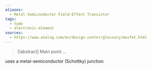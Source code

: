 ```yaml
---
aliases:
  - Metal-Semiconductor Field-Effect Transistor
tags:
  - todo
  - electronic-element
sources:
  - https://www.analog.com/en/design-center/glossary/mosfet.html
---
```

> [!abstract] Main point
> ...

uses a metal-semiconductor (Schottky) junction